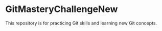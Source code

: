 # GitMasteryChallengeNew
This repository is for practicing Git skills and learning new Git concepts.
